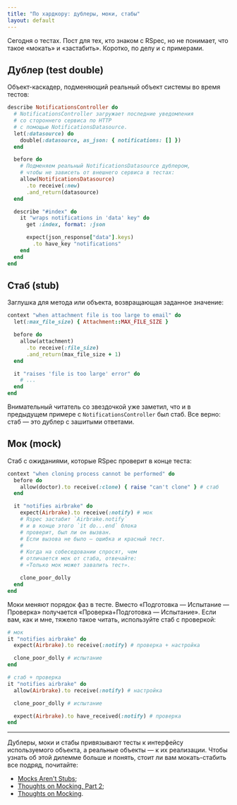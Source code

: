 ```yaml
---
title: "По хардкору: дублеры, моки, стабы"
layout: default
---
```


Сегодня о тестах. Пост для тех, кто знаком с RSpec, но не понимает, что такое «мокать» и «застабить». Коротко, по делу и с примерами.

## Дублер (test double)

Объект-каскадер, подменяющий реальный объект системы во время тестов:

```ruby
describe NotificationsController do
  # NotificationsController загружает последние уведомления
  # со стороннего сервиса по HTTP
  # с помощью NotificationsDatasource.
  let(:datasource) do
    double(:datasource, as_json: { notifications: [] })
  end

  before do
    # Подменяем реальный NotificationsDatasource дублером,
    # чтобы не зависеть от внешнего сервиса в тестах:
    allow(NotificationsDatasource)
      .to receive(:new)
      .and_return(datasource)
  end

  describe "#index" do
    it "wraps notifications in 'data' key" do
      get :index, format: :json

      expect(json_response["data"].keys)
        .to have_key "notifications"
    end
  end
end
```

## Стаб (stub)

Заглушка для метода или объекта, возвращающая заданное значение:

```ruby
context "when attachment file is too large to email" do
  let(:max_file_size) { Attachment::MAX_FILE_SIZE }

  before do
    allow(attachment)
      .to receive(:file_size)
      .and_return(max_file_size + 1)
  end

  it "raises 'file is too large' error" do
    # ...
  end
end
```

Внимательный читатель со звездочкой уже заметил, что и в предыдущем примере с `NotificationsController` был стаб. Все верно: стаб — это дублер с зашитыми ответами.

## Мок (mock)

Стаб с ожиданиями, которые RSpec проверит в конце теста:

```ruby
context "when cloning process cannot be performed" do
  before do
    allow(doctor).to receive(:clone) { raise "can't clone" } # стаб
  end

  it "notifies airbrake" do
    expect(Airbrake).to receive(:notify) # мок
    # Rspec застабит `Airbrake.notify`
    # и в конце этого `it do...end` блока
    # проверит, был ли он вызван.
    # Если вызова не было — ошибка и красный тест.
    #
    # Когда на собеседовании спросят, чем
    # отличается мок от стаба, отвечайте:
    # «Только мок может завалить тест».

    clone_poor_dolly
  end
end
```

Моки меняют порядок фаз в тесте. Вместо «Подготовка — Испытание — Проверка» получается «Проверка+Подготовка — Испытание». Если вам, как и мне, тяжело такое читать, используйте стаб с проверкой:

```ruby
# мок
it "notifies airbrake" do
  expect(Airbrake).to receive(:notify) # проверка + настройка

  clone_poor_dolly # испытание
end

# стаб + проверка
it "notifies airbrake" do
  allow(Airbrake).to receive(:notify) # настройка

  clone_poor_dolly # испытание

  expect(Airbrake).to have_received(:notify) # проверка
end
```

-----------------------

Дублеры, моки и стабы привязывают тесты к интерфейсу используемого объекта, а реальные объекты — к их реализации. Чтобы узнать об этой дилемме больше и понять, стоит ли вам мокать-стабить все подряд, почитайте:

* [Mocks Aren't Stubs](http://martinfowler.com/articles/mocksArentStubs.html);
* [Thoughts on Mocking, Part 2](https://www.practicingruby.com/articles/thoughts-on-mocking-2);
* [Thoughts on Mocking](http://myronmars.to/n/dev-blog/2012/06/thoughts-on-mocking).

